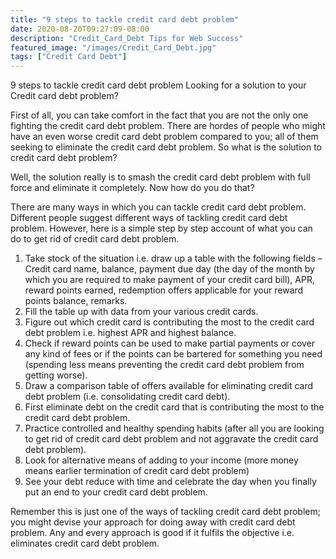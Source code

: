 ```yaml
---
title: "9 steps to tackle credit card debt problem"
date: 2020-08-20T09:27:09-08:00
description: "Credit_Card_Debt Tips for Web Success"
featured_image: "/images/Credit_Card_Debt.jpg"
tags: ["Credit Card Debt"]
---
```


9 steps to tackle credit card debt problem
Looking for a solution to your Credit card debt problem?

First of all, you can take comfort in the fact that you are not the only one fighting the credit card debt problem. There are hordes of people who might have an even worse credit card debt problem compared to you; all of them seeking to eliminate the credit card debt problem. So what is the solution to credit card debt problem?

Well, the solution really is to smash the credit card debt problem with full force and eliminate it completely. Now how do you do that?

There are many ways in which you can tackle credit card debt problem. Different people suggest different ways of tackling credit card debt problem. However, here is a simple step by step account of what you can do to get rid of credit card debt problem.
1.	Take stock of the situation i.e. draw up a table with the following fields – Credit card name, balance, payment due day (the day of the month by which you are required to make payment of your credit card bill), APR, reward points earned, redemption offers applicable for your reward points balance, remarks.
2.	Fill the table up with data from your various credit cards.
3.	Figure out which credit card is contributing the most to the credit card debt problem i.e. highest APR and highest balance.
4.	Check if reward points can be used to make partial payments or cover any kind of fees or if the points can be bartered for something you need (spending less means preventing the credit card debt problem from getting worse).
5.	Draw a comparison table of offers available for eliminating credit card debt problem (i.e. consolidating credit card debt).
6.	First eliminate debt on the credit card that is contributing the most to the credit card debt problem.
7.	Practice controlled and healthy spending habits (after all you are looking to get rid of credit card debt problem and not aggravate the credit card debt problem).
8.	Look for alternative means of adding to your income (more money means earlier termination of credit card debt problem)
9.	See your debt reduce with time and celebrate the day when you finally put an end to your credit card debt problem.

Remember this is just one of the ways of tackling credit card debt problem; you might devise your approach for doing away with credit card debt problem. Any and every approach is good if it fulfils the objective i.e. eliminates credit card debt problem.

